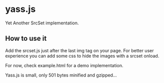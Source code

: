 yass.js
=========

Yet Another SrcSet implementation.

## How to use it

Add the srcset.js just after the last img tag on your page.
For better user experience you can add some css to hide the images with a srcset onload.

For now, check example.html for a demo implementation.

Yass.js is small, only 501 bytes minified and gzipped...